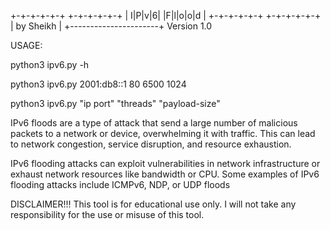 +-+-+-+-+-+ +-+-+-+-+-+
| I|P|v|6|  |F|l|o|o|d |
+-+-+-+-+-+ +-+-+-+-+-+
|       by Sheikh      |
+----------------------+
     Version 1.0

USAGE: 

python3 ipv6.py -h

python3 ipv6.py 2001:db8::1 80 6500 1024

python3 ipv6.py "ip port" "threads" "payload-size"


IPv6 floods are a type of attack that send a large number of malicious packets to a network or device, overwhelming it with traffic. This can lead to network congestion, service disruption, and resource exhaustion. 
 
IPv6 flooding attacks can exploit vulnerabilities in network infrastructure or exhaust network resources like bandwidth or CPU. Some examples of IPv6 flooding attacks include ICMPv6, NDP, or UDP floods

DISCLAIMER!!! This tool is for educational use only. I will not take any responsibility for the use or misuse of this tool.

